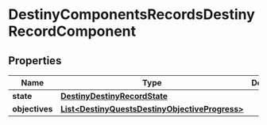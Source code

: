 
# DestinyComponentsRecordsDestinyRecordComponent

## Properties
Name | Type | Description | Notes
------------ | ------------- | ------------- | -------------
**state** | [**DestinyDestinyRecordState**](DestinyDestinyRecordState.md) |  |  [optional]
**objectives** | [**List&lt;DestinyQuestsDestinyObjectiveProgress&gt;**](DestinyQuestsDestinyObjectiveProgress.md) |  |  [optional]



